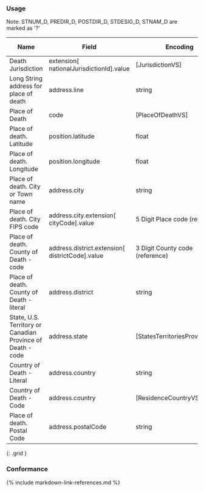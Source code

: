 ### Usage
Note: STNUM_D, PREDIR_D, POSTDIR_D, STDESIG_D, STNAM_D are marked as '?'

| **Name** |  **Field**   |  **Encoding**  |  **IJE Field Name(s)**  |
| ---------------| ------------------------ | ------------- | ------------------- |
| Death Jurisdiction   | extension[ nationalJurisdictionId].value        | [JurisdictionVS] | jurisdictionID |
| Long String address for place of death  | address.line  | string | ADDRESS_D  |
| Place of Death  | code  | [PlaceOfDeathVS] | DPLACE  |
| Place of death. Latitude | position.latitude | float | LAT_D |
| Place of death. Longitude | position.longitude | float | LONG_D |
| Place of death. City or Town name  | address.city  | string | CITYTEXT_D  |
| Place of death. City FIPS code | address.city.extension[ cityCode].value  | 5 Digit Place code (reference) | CITYCODE_D  |
| Place of death. County of Death - code  | address.district.extension[ districtCode].value  | 3 Digit County code (reference) | COD  |
| Place of death. County of Death - literal | address.district  | string | COUNTYTEXT_D  |
| State, U.S. Territory or Canadian Province of Death - code | address.state | [StatesTerritoriesProvincesVS] | DSTATE |
| Country of Death - Literal  | address.country  | string | DTHCOUNTRY  |
| Country of Death - Code | address.country  | [ResidenceCountryVS] | DTHCOUNTRYCD |
| Place of death. Postal Code  | address.postalCode | string | ZIP9_D  |
{: .grid }


### Conformance

{% include markdown-link-references.md %}
